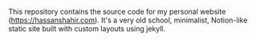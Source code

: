 This repository contains the source code for my personal website (https://hassanshahir.com). It's a very old school, minimalist, Notion-like static site built with custom layouts using jekyll.